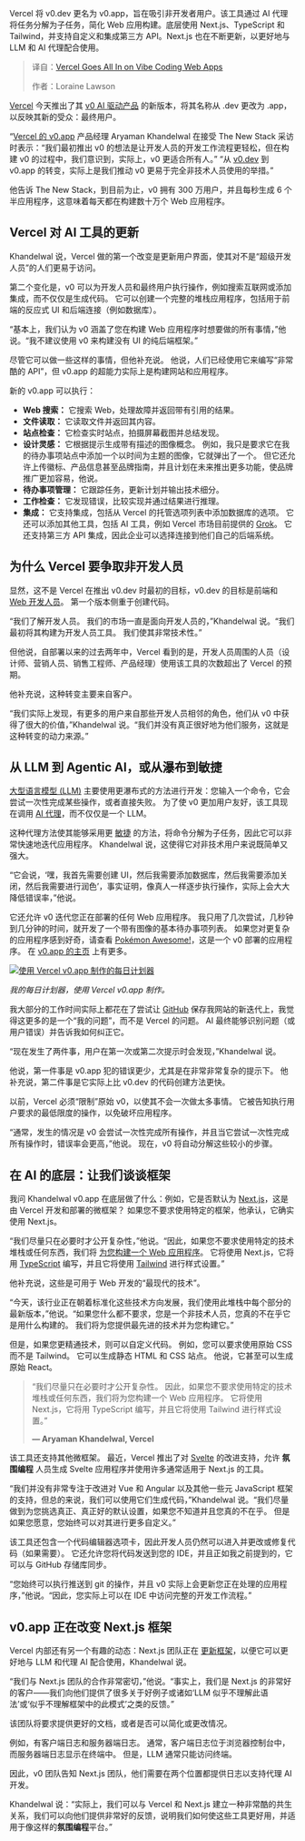 <!--
title: Vercel All in 氛围编程Web应用
cover: https://cdn.thenewstack.io/media/2025/08/a0bba8c6-pokemon_awesome_vercel.jpg
summary: Vercel 将 v0.dev 更名为 v0.app，旨在吸引非开发者用户。该工具通过 AI 代理将任务分解为子任务，简化 Web 应用构建。底层使用 Next.js、TypeScript 和 Tailwind，并支持自定义和集成第三方 API。Next.js 也在不断更新，以更好地与 LLM 和 AI 代理配合使用。
-->

Vercel 将 v0.dev 更名为 v0.app，旨在吸引非开发者用户。该工具通过 AI 代理将任务分解为子任务，简化 Web 应用构建。底层使用 Next.js、TypeScript 和 Tailwind，并支持自定义和集成第三方 API。Next.js 也在不断更新，以更好地与 LLM 和 AI 代理配合使用。

> 译自：[Vercel Goes All In on Vibe Coding Web Apps](https://thenewstack.io/vercel-goes-all-in-on-vibe-coding-web-apps/)
> 
> 作者：Loraine Lawson

[Vercel](https://thenewstack.io/creators-of-nuxt-js-and-nitro-join-vercel/) 今天推出了其 [v0 AI 驱动产品](https://vercel.com/blog/v0-app) 的新版本，将其名称从 .dev 更改为 .app，以反映其新的受众：最终用户。

“[Vercel 的 v0.app](https://v0.app/) 产品经理 Aryaman Khandelwal 在接受 The New Stack 采访时表示：“我们最初推出 v0 的想法是让开发人员的开发工作流程更轻松，但在构建 v0 的过程中，我们意识到，实际上，v0 更适合所有人。” “从 [v0.dev](https://thenewstack.io/frontend-ai-vercel-abstracts-model-chaos-in-one-interface/) 到 v0.app 的转变，实际上是我们推动 v0 更易于完全非技术人员使用的举措。”

他告诉 The New Stack，到目前为止，v0 拥有 300 万用户，并且每秒生成 6 个半应用程序，这意味着每天都在构建数十万个 Web 应用程序。

## Vercel 对 AI 工具的更新

Khandelwal 说，Vercel 做的第一个改变是更新用户界面，使其对不是“超级开发人员”的人们更易于访问。

第二个变化是，v0 可以为开发人员和最终用户执行操作，例如搜索互联网或添加集成，而不仅仅是生成代码。 它可以创建一个完整的堆栈应用程序，包括用于前端的反应式 UI 和后端连接（例如数据库）。

“基本上，我们认为 v0 涵盖了您在构建 Web 应用程序时想要做的所有事情，”他说。“我不建议使用 v0 来构建没有 UI 的纯后端框架。”

尽管它可以做一些这样的事情，但他补充说。 他说，人们已经使用它来编写“非常酷的 API”，但 v0.app 的超能力实际上是构建网站和应用程序。

新的 v0.app 可以执行：

* **Web 搜索：** 它搜索 Web，处理故障并返回带有引用的结果。
* **文件读取：** 它读取文件并返回其内容。
* **站点检查：** 它检查实时站点，拍摄屏幕截图并总结发现。
* **设计灵感：** 它根据提示生成带有描述的图像概念。 例如，我只是要求它在我的待办事项站点中添加一个以时间为主题的图像，它就弹出了一个。 但它还允许上传徽标、产品信息甚至品牌指南，并且计划在未来推出更多功能，使品牌推广更加容易，他说。
* **待办事项管理：** 它跟踪任务，更新计划并输出技术细分。
* **工作检查：** 它发现错误，比较实现并通过结果进行推理。
* **集成：** 它支持集成，包括从 Vercel 的托管选项列表中添加数据库的选项。 它还可以添加其他工具，包括 AI 工具，例如 Vercel 市场目前提供的 [Grok](https://grok.com/)。 它还支持第三方 API 集成，因此企业可以选择连接到他们自己的后端系统。

## 为什么 Vercel 要争取非开发人员

显然，这不是 Vercel 在推出 v0.dev 时最初的目标，v0.dev 的目标是前端和 [Web 开发人员](https://roadmap.sh/roadmaps?g=Web+Development)。 第一个版本侧重于创建代码。

“我们了解开发人员。 我们的市场一直是面向开发人员的，”Khandelwal 说。“我们最初将其构建为开发人员工具。 我们使其非常技术性。”

但他说，自部署以来的过去两年中，Vercel 看到的是，开发人员周围的人员（设计师、营销人员、销售工程师、产品经理）使用该工具的次数超出了 Vercel 的预期。

他补充说，这种转变主要来自客户。

“我们实际上发现，有更多的用户来自那些开发人员相邻的角色，他们从 v0 中获得了很大的价值，”Khandelwal 说。“我们并没有真正很好地为他们服务，这就是这种转变的动力来源。”

## 从 LLM 到 Agentic AI，或从瀑布到敏捷

[大型语言模型 (LLM)](https://thenewstack.io/introduction-to-llms/) 主要使用更瀑布式的方法进行开发：您输入一个命令，它会尝试一次性完成某些操作，或者直接失败。 为了使 v0 更加用户友好，该工具现在调用 [AI 代理](https://thenewstack.io/ai-agents-a-comprehensive-introduction-for-developers/)，而不仅仅是一个 LLM。

这种代理方法使其能够采用更 [敏捷](https://thenewstack.io/ai-in-agile-managing-the-unpredictable-in-iterative-development/) 的方法，将命令分解为子任务，因此它可以非常快速地迭代应用程序。 Khandelwal 说，这使得它对非技术用户来说既简单又强大。

“它会说，‘嘿，我首先需要创建 UI，然后我需要添加数据库，然后我需要添加关闭，然后我需要进行润色’，事实证明，像真人一样逐步执行操作，实际上会大大降低错误率，”他说。

它还允许 v0 迭代您正在部署的任何 Web 应用程序。 我只用了几次尝试，几秒钟到几分钟的时间，就开发了一个带有图像的基本待办事项列表。 如果您对更复杂的应用程序感到好奇，请查看 [Pokémon Awesome!](https://pokemon-awesome.vercel.app/)，这是一个 v0 部署的应用程序。 在 [v0.app 的主页](https://v0.app/) 上有更多。

[![使用 Vercel v0.app 制作的每日计划器](https://cdn.thenewstack.io/media/2025/08/bebe9721-easy_vercel_app.jpg)](https://cdn.thenewstack.io/media/2025/08/bebe9721-easy_vercel_app.jpg)

*我的每日计划器，使用 Vercel v0.app 制作。*

我大部分的工作时间实际上都花在了尝试让 [GitHub](https://thenewstack.io/github-launches-its-coding-agent/) 保存我网站的新迭代上，我觉得这更多的是一个“我的问题”，而不是 Vercel 的问题。 AI 最终能够识别问题（或用户错误）并告诉我如何纠正它。

“现在发生了两件事，用户在第一次或第二次提示时会发现，”Khandelwal 说。

他说，第一件事是 v0.app 犯的错误更少，尤其是在非常非常复杂的提示下。 他补充说，第二件事是它实际上比 v0.dev 的代码创建方法更快。

以前，Vercel 必须“限制”原始 v0，以使其不会一次做太多事情。 它被告知执行用户要求的最低限度的操作，以免破坏应用程序。

“通常，发生的情况是 v0 会尝试一次性完成所有操作，并且当它尝试一次性完成所有操作时，错误率会更高，”他说。 现在，v0 将自动分解这些较小的步骤。

## 在 AI 的底层：让我们谈谈框架

我问 Khandelwal v0.app 在底层做了什么：例如，它是否默认为 [Next.js](https://thenewstack.io/next-js-deployment-spec-simplifies-frontend-hosting/)，这是由 Vercel 开发和部署的微框架？ 如果您不要求使用特定的框架，他承认，它确实使用 Next.js。

“我们尽量只在必要时才公开复杂性，”他说。“因此，如果您不要求使用特定的技术堆栈或任何东西，我们将 [为您构建一个 Web 应用程序](https://thenewstack.io/web-devs-meet-the-ai-apps-youll-build-next/)。 它将使用 Next.js，它将用 [TypeScript](https://thenewstack.io/typescript-5-9-brings-less-friction-more-features/) 编写，并且它将使用 [Tailwind](https://thenewstack.io/astro-5-2-brings-tailwind-4-support-and-new-features/) 进行样式设置。”

他补充说，这些是可用于 Web 开发的“最现代的技术”。

“今天，该行业正在朝着标准化这些技术方向发展，我们使用此堆栈中每个部分的最新版本，”他说。“如果您什么都不要求，您是一个非技术人员，您真的不在乎它是用什么构建的。 我们将为您提供最先进的技术并为您构建它。”

但是，如果您更精通技术，则可以自定义代码。 例如，您可以要求使用原始 CSS 而不是 Tailwind。 它可以生成静态 HTML 和 CSS 站点。 他说，它甚至可以生成原始 React。

> “我们尽量只在必要时才公开复杂性。 因此，如果您不要求使用特定的技术堆栈或任何东西，我们将为您构建一个 Web 应用程序。 它将使用 Next.js，它将用 TypeScript 编写，并且它将使用 Tailwind 进行样式设置。”
>
> **— Aryaman Khandelwal, Vercel**

该工具还支持其他微框架。 最近，Vercel 推出了对 [Svelte](https://thenewstack.io/svelte-adds-asynchronous-sync-inside-components/) 的改进支持，允许 **氛围编程** 人员生成 Svelte 应用程序并使用许多通常适用于 Next.js 的工具。

“我们并没有非常专注于改进对 Vue 和 Angular 以及其他一些元 JavaScript 框架的支持，但总的来说，我们可以使用它们生成代码，”Khandelwal 说。“我们尽量做到为您挑选真正、真正好的默认设置，如果您不知道并且您真的不在乎。 但是如果您愿意，您始终可以对其进行更多自定义。”

该工具还包含一个代码编辑器选项卡，因此开发人员仍然可以进入并更改或修复代码（如果需要）。 它还允许您将代码发送到您的 IDE，并且正如我之前提到的，它可以与 GitHub 存储库同步。

“您始终可以执行推送到 git 的操作，并且 v0 实际上会更新您正在处理的应用程序，”他说。“因此，您实际上可以在 IDE 中访问完整的开发工作流程。”

## v0.app 正在改变 Next.js 框架

Vercel 内部还有另一个有趣的动态：Next.js 团队正在 [更新框架](https://thenewstack.io/what-developers-told-us-about-vercels-next-js-update/)，以便它可以更好地与 LLM 和代理 AI 配合使用，Khandelwal 说。

“我们与 Next.js 团队的合作非常密切，”他说。“事实上，我们是 Next.js 的非常好的客户——我们向他们提供了很多关于好例子或诸如‘LLM 似乎不理解此语法’或‘似乎不理解框架中的此模式’之类的反馈。”

该团队将要求提供更好的文档，或者是否可以简化或更改情况。

例如，有客户端日志和服务器端日志。 通常，客户端日志位于浏览器控制台中，而服务器端日志显示在终端中。 但是，LLM 通常只能访问终端。

因此，v0 团队告知 Next.js 团队，他们需要在两个位置都提供日志以支持代理 AI 开发。

Khandelwal 说：“实际上，我们可以与 Vercel 和 Next.js 建立一种非常酷的共生关系，我们可以向他们提供非常好的反馈，说明我们如何使这些工具更好用，并适用于像这样的**氛围编程**平台。”